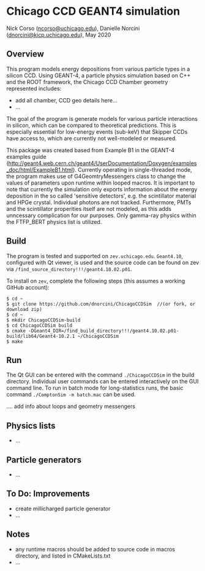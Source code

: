 # Chicago CCD GEANT4 simulation

Nick Corso (ncorso@uchicago.edu), Danielle Norcini (dnorcini@kicp.uchicago.edu), May 2020

## Overview
This program models energy depositions from various particle types in a silicon CCD. Using GEANT-4, a particle physics simulation based on C++ and the ROOT framework, the Chicago CCD Chamber geometry represented includes:

- add all chamber, CCD geo details here...
- ...

The goal of the program is generate models for various particle interactions in silicon, which can be compared to theoretical predictions. This is especially essential for low-energy events (sub-keV) that Skipper CCDs have access to, which are currently not well-modeled or measured. 

This package was created based from Example B1 in the GEANT-4 examples guide (http://geant4.web.cern.ch/geant4/UserDocumentation/Doxygen/examples_doc/html/ExampleB1.html). Currently operating in single-threaded mode, the program makes use of G4GeomtryMessengers class to change the values of parameters upon runtime within looped macros. It is important to note that currently the simulation only exports information about the energy deposition in the so called 'sensitive detectors', e.g. the scintillator material and HPGe crystal. Individual photons are not tracked. Furthermore, PMTs and the scintillator properities itself are not modeled, as this adds unncessary complication for our purposes. Only gamma-ray physics within the FTFP_BERT physics list is utilized.   

## Build 
The program is tested and supported on `zev.uchicago.edu`. `Geant4.10`, configured with Qt viewer, is used and the source code can be found on zev via `/find_source_directory!!!/geant4.10.02.p01`.
 
To install on `zev`, complete the following steps (this assumes a working GitHub account):
```
$ cd ~
$ git clone https://github.com/dnorcini/ChicagoCCDSim  //(or fork, or download zip)
$ cd ~
$ mkdir ChicagoCCDSim-build
$ cd ChicagoCCDSim build
$ cmake -DGeant4_DIR=/find_build_directory!!!/geant4.10.02.p01-build/lib64/Geant4-10.2.1 ~/ChicagoCCDSim 
$ make 
```
## Run
The Qt GUI can be entered with the command `./ChicagoCCDSim` in the build directory. Individual user commands can be entered interactively on the GUI command line. To run in batch mode for long-statistics runs, the basic command `./ComptonSim -m batch.mac` can be used. 

.... add info about loops and geometry messengers

## Physics lists
- ...

## Particle generators
- ...

## To Do: Improvements
- create millicharged particle generator
- ...

## Notes
- any runtime macros should be added to source code in macros directory, and listed in CMakeLists.txt
- ...
